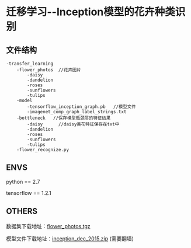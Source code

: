 # 迁移学习--Inception模型的花卉种类识别

## 文件结构
```
-transfer_learning
	-flower_photos	//花卉图片
		-daisy		
		-dandelion		
		-roses		
		-sunflowers		
		-tulips		
	-model
		-tensorflow_inception_graph.pb   //模型文件
		-imagenet_comp_graph_label_strings.txt
	-bottleneck   //保存模型瓶颈层的特征结果
		-daisy		//daisy类花特征保存在txt中
		-dandelion
		-roses
		-sunflowers
		-tulips
	-flower_recognize.py
```
## ENVS
python == 2.7

tensorflow == 1.2.1

## OTHERS
数据集下载地址：[flower_photos.tgz](http://download.tensorflow.org/example_images/flower_photos.tgz)

模型文件下载地址：[inception_dec_2015.zip](https://storage.googleapis.com/download.tensorflow.org/models/inception_dec_2015.zip) (需要翻墙)

